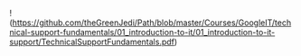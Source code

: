!(https://github.com/theGreenJedi/Path/blob/master/Courses/GoogleIT/technical-support-fundamentals/01_introduction-to-it/01_introduction-to-it-support/TechnicalSupportFundamentals.pdf)

